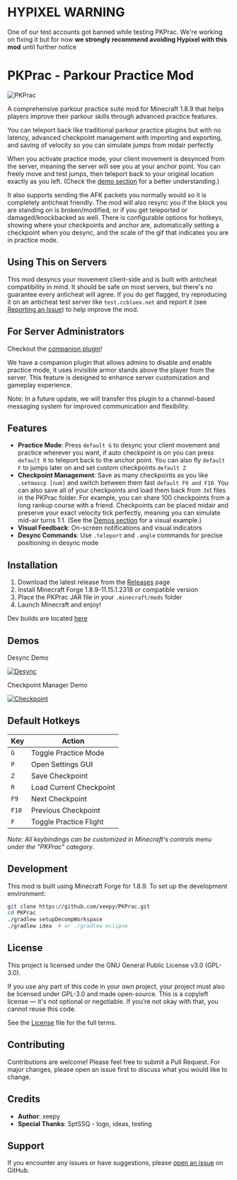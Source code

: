 # HYPIXEL WARNING 
One of our test accounts got banned while testing PKPrac. We're working on fixing it but for now **we strongly recommend avoiding Hypixel with this mod** until further notice


# PKPrac - Parkour Practice Mod
![PKPrac](https://files.catbox.moe/4jfog3.png)

A comprehensive parkour practice suite mod for Minecraft 1.8.9 that helps players improve their parkour skills through advanced practice features.

You can teleport back like traditional parkour practice plugins but with no latency, advanced checkpoint management with importing and exporting, and saving of velocity so you can simulate jumps from midair perfectly

When you activate practice mode, your client movement is desynced from the server, meaning the server will see you at your anchor point. You can freely move and test jumps, then teleport back to your original location exactly as you left. (Check the [demo section](https://github.com/xeepy/PKPrac?tab=readme-ov-file#demos) for a better understanding.)

It also supports sending the AFK packets you normally would so it is completely anticheat friendly. The mod will also resync you if the block you are standing on is broken/modified, or if you get teleported or damaged/knockbacked as well.
There is configurable options for hotkeys, showing where your checkpoints and anchor are, automatically setting a checkpoint when you desync, and the scale of the gif that indicates you are in practice mode.


## Using This on Servers

This mod desyncs your movement client-side and is built with anticheat compatibility in mind. It should be safe on most servers, but there's no guarantee every anticheat will agree.
If you do get flagged, try reproducing it on an anticheat test server like `test.ccbluex.net` and report it (see [Reporting an Issue](https://github.com/xeepy/PKPrac/blob/main/CONTRIBUTING.md#reporting-issues)) to help improve the mod.

## For Server Administrators

Checkout the [companion plugin](https://github.com/xeepy/PKPrac-Companion)!

We have a companion plugin that allows admins to disable and enable practice mode, it uses invisible armor stands above the player from the server. This feature is designed to enhance server customization and gameplay experience.

Note: In a future update, we will transfer this plugin to a channel-based messaging system for improved communication and flexibility.

## Features

- **Practice Mode**: Press `default G` to desync your client movement and practice wherever you want, if auto checkpoint is on you can press `default R` to teleport back to the anchor point. You can also fly `default F` to jumps later on and set custom checkpoints `default Z`
- **Checkpoint Management**: Save as many checkpoints as you like `.setmaxcp [num]` and switch between them fast `default F9 and F10`. You can also save all of your checkpoints and load them back from .txt files in the PKPrac folder. For example, you can share 100 checkpoints from a long rankup course with a friend. Checkpoints can be placed midair and preserve your exact velocity tick perfectly, meaning you can simulate mid-air turns 1:1. (See the [Demos section](https://github.com/xeepy/PKPrac?tab=readme-ov-file#demos) for a visual example.)
- **Visual Feedback**: On-screen notifications and visual indicators
- **Desync Commands**: Use `.teleport` and `.angle` commands for precise positioning in desync mode

## Installation

1. Download the latest release from the [Releases](../../releases) page
2. Install Minecraft Forge 1.8.9-11.15.1.2318 or compatible version
3. Place the PKPrac JAR file in your `.minecraft/mods` folder
4. Launch Minecraft and enjoy!

 Dev builds are located [here](https://github.com/xeepy/PKPrac/actions)

## Demos

Desync Demo

[![Desync](https://img.youtube.com/vi/cL7oGmSdmg8/hqdefault.jpg)](https://youtube.com/v/cL7oGmSdmg8)

Checkpoint Manager Demo

[![Checkpoint](https://img.youtube.com/vi/XuQn9x2hGR4/hqdefault.jpg)](https://youtube.com/watch?v=XuQn9x2hGR4)

## Default Hotkeys

| Key | Action |
|-----|--------|
| `G` | Toggle Practice Mode |
| `P` | Open Settings GUI |
| `Z` | Save Checkpoint |
| `R` | Load Current Checkpoint |
| `F9` | Next Checkpoint |
| `F10` | Previous Checkpoint |
| `F` | Toggle Practice Flight |

*Note: All keybindings can be customized in Minecraft's controls menu under the "PKPrac" category.*

## Development

This mod is built using Minecraft Forge for 1.8.9. To set up the development environment:

```bash
git clone https://github.com/xeepy/PKPrac.git
cd PKPrac
./gradlew setupDecompWorkspace
./gradlew idea  # or ./gradlew eclipse
```

## License

This project is licensed under the GNU General Public License v3.0 (GPL-3.0).

If you use any part of this code in your own project, your project must also be licensed under GPL-3.0 and made open-source. This is a copyleft license — it's not optional or negotiable. If you’re not okay with that, you cannot reuse this code.

See the [License](LICENSE) file for the full terms.

## Contributing

Contributions are welcome! Please feel free to submit a Pull Request. For major changes, please open an issue first to discuss what you would like to change.

## Credits

- **Author**: xeepy
- **Special Thanks**: SptSSQ - logo, ideas, testing

## Support

If you encounter any issues or have suggestions, please [open an issue](../../issues) on GitHub.
